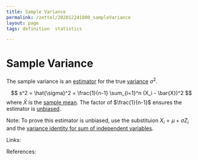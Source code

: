 ```yaml
---
title: Sample Variance
permalink: /zettel/202012241800_sampleVariance
layout: page
tags: definition  statistics

---
```

# Sample Variance

The sample variance is an [estimator](202012241539_estimatorDefinition) for the true [variance](202012241415_varianceDefinition) $\sigma^2$. 

$$
s^2 = \hat{\sigma}^2 = \frac{1}{n-1} \sum_{i=1}^n (X_i - \bar{X})^2
$$
where $\bar{X}$ is the [sample mean](202012241544_sampleMeanDefinition). The factor of $\frac{1}{n-1}$ ensures
the estimator is [unbiased](202012241553_biasDefinition).

Note: To prove this estimator is unbiased, use the substituion $X_i = \mu + \sigma Z_i$ and the [variance identity for sum of independent variables](202012241806_varianceSumIndependentRVs).



Links: 

References: 

